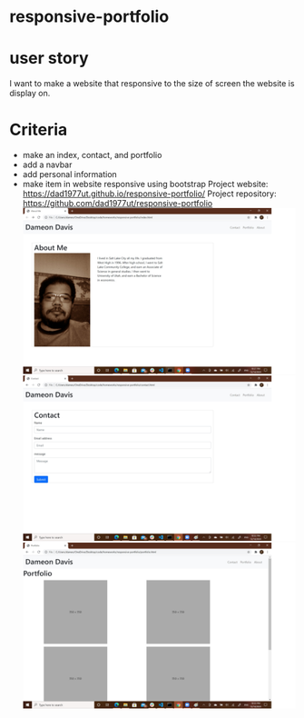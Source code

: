 # responsive-portfolio
# user story
I want to make a website that responsive to the size of screen the website is display on. 
# Criteria
* make an index, contact, and portfolio
* add a navbar
* add personal information
* make item in website responsive using bootstrap
Project website: https://dad1977ut.github.io/responsive-portfolio/
Project repository: https://github.com/dad1977ut/responsive-portfolio
![index](index.jpg)
![contact](contact.jpg)
![portfolio](portfolio.jpg)
